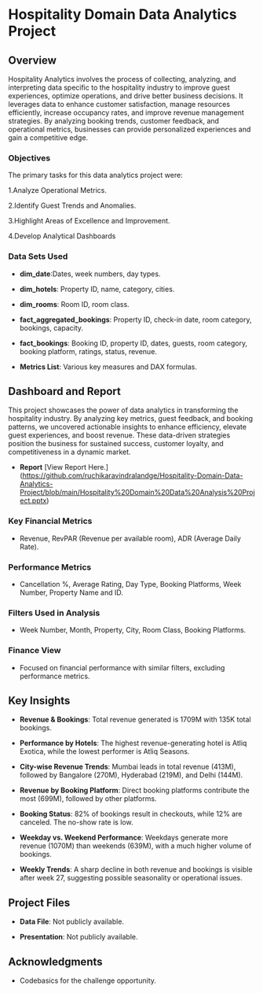 
# Hospitality Domain Data Analytics Project

## Overview

Hospitality Analytics involves the process of collecting, analyzing, and interpreting data specific to the hospitality industry to improve guest experiences, optimize operations, and drive better business decisions. It leverages data to enhance customer satisfaction, manage resources efficiently, increase occupancy rates, and improve revenue management strategies. By analyzing booking trends, customer feedback, and operational metrics, businesses can provide personalized experiences and gain a competitive edge.


### Objectives

The primary tasks for this data analytics project were:

1.Analyze Operational Metrics.

2.Identify Guest Trends and Anomalies.

3.Highlight Areas of Excellence and Improvement.

4.Develop Analytical Dashboards

### Data Sets Used
- **dim_date**:Dates, week numbers, day types.

- **dim_hotels**: Property ID, name, category, cities.

- **dim_rooms**: Room ID, room class.

- **fact_aggregated_bookings**: Property ID, check-in date, room category, bookings, capacity.

- **fact_bookings**: Booking ID, property ID, dates, guests, room category, booking platform, ratings, status, revenue.

- **Metrics List**: Various key measures and DAX formulas.

## Dashboard and Report
This project showcases the power of data analytics in transforming the hospitality industry. By analyzing key metrics, guest feedback, and booking patterns, we uncovered actionable insights to enhance efficiency, elevate guest experiences, and boost revenue. These data-driven strategies position the business for sustained success, customer loyalty, and competitiveness in a dynamic market.
- **Report**
[View Report Here.]
(https://github.com/ruchikaravindralandge/Hospitality-Domain-Data-Analytics-Project/blob/main/Hospitality%20Domain%20Data%20Analysis%20Project.pptx)

### Key Financial Metrics
- Revenue, RevPAR (Revenue per available room), ADR (Average Daily Rate).

### Performance Metrics
- Cancellation %, Average Rating, Day Type, Booking Platforms, Week Number, Property Name and ID.

### Filters Used in Analysis
- Week Number, Month, Property, City, Room Class, Booking Platforms.

### Finance View
- Focused on financial performance with similar filters, excluding performance metrics.

## Key Insights
- **Revenue & Bookings**:
Total revenue generated is 1709M with 135K total bookings.

- **Performance by Hotels**:
The highest revenue-generating hotel is Atliq Exotica, while the lowest performer is Atliq Seasons.

- **City-wise Revenue Trends**:
Mumbai leads in total revenue (413M), followed by Bangalore (270M), Hyderabad (219M), and Delhi (144M).

- **Revenue by Booking Platform**:
Direct booking platforms contribute the most (699M), followed by other platforms.

- **Booking Status**:
82% of bookings result in checkouts, while 12% are canceled. The no-show rate is low.

- **Weekday vs. Weekend Performance**:
Weekdays generate more revenue (1070M) than weekends (639M), with a much higher volume of bookings.

- **Weekly Trends**:
A sharp decline in both revenue and bookings is visible after week 27, suggesting possible seasonality or operational issues.


## Project Files
- **Data File**: Not publicly available.

- **Presentation**: Not publicly available.

## Acknowledgments
- Codebasics for the challenge opportunity.
